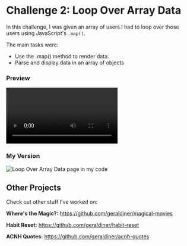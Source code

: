# Challenge 2: Loop Over Array Data
In this challenge, I was given an array of users.I had to loop over those users using JavaScript's `.map()`.

The main tasks were:

- Use the .map() method to render data.
- Parse and display data in an array of objects


### Preview

![Loop Over Array Data page preview](https://scotch-res.cloudinary.com/image/upload/w_750,q_auto:good,f_auto/v1557357230/phkw4arzgodmprvazx45.mp4)


### My Version

![Loop Over Array Data page in my code](https://i.imgur.com/FLLiRZe.gif)


## Other Projects

Check out other stuff I've worked on:

**Where's the Magic?:** https://github.com/geraldiner/magical-movies

**Habit Reset:** https://github.com/geraldiner/habit-reset

**ACNH Quotes:** https://github.com/geraldiner/acnh-quotes
